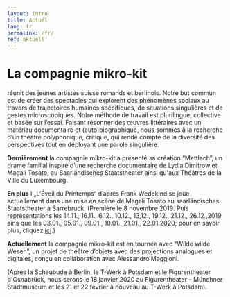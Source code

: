 ```yaml
---
layout: intro
title: Actuél
lang: fr
permalink: /fr/
ref: aktuell
---
```

# La compagnie mikro-kit
réunit des jeunes artistes suisse romands et berlinois. Notre but commun est de créer des spectacles qui explorent des phénomènes sociaux au travers de trajectoires humaines spécifiques, de situations singulières et de gestes microscopiques. Notre méthode de travail est plurilingue, collective et basée sur l’essai. Faisant résonner des œuvres littéraires avec un matériau documentaire et (auto)biographique, nous sommes à la recherche d’un théâtre polyphonique, critique, qui rende compte de la diversité des perspectives tout en déployant une parole singulière. 

**Dernièrement**  la compagnie mikro-kit a presenté sa création “Mettlach”, un drame familial inspiré d’une recherche documentaire de Lydia Dimitrow et Magali Tosato, au Saarländisches Staatstheater ainsi qu'aux Théâtres de la Ville du Luxembourg.

**En plus** l „L’Éveil du Printemps“ d’après Frank Wedekind se joue actuellement dans une mise en scène de Magali Tosato au saarländisches Staatstheater à Sarrebruck. 
(Première le 8 novembre 2019. Puis représentations les 14.11., 16.11., 6.12., 10.12., 13,12., 19.12., 21.12., 26.12.,2019 ains que les 03.01., 05.01., 09.01., 10.01., 21.01., 22.01.2020; pour en savoir plus, cliquez [ici](https://www.staatstheater.saarland/nc/stuecke/schauspiel/detail/fruehlings-erwachen/).)



**Actuellement** la compagnie mikro-kit est en tournée avec “Wilde wilde Wesen”, un projet de théâtre d’objets avec des projections analogues et digitales, conçu en collaboration avec Alessandro Maggioni.

(Après la Schaubude à Berlin, le T-Werk à Potsdam et le Figurentheater d'Osnabrück, nous serons le 18 janvier 2020 au Figurentheater – Münchner Stadtmuseum et les 21 et 22 février à nouveau au T-Werk à Potsdam).
